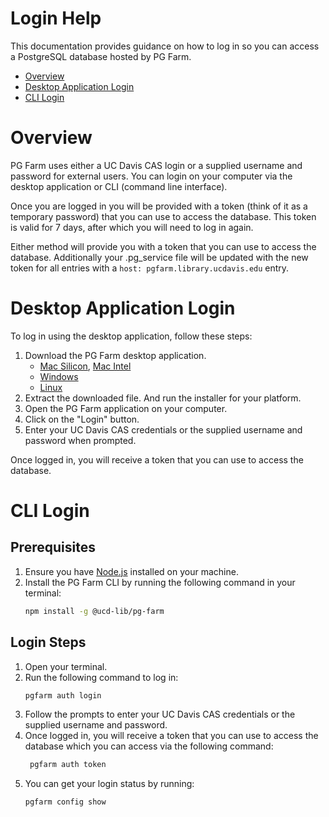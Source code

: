 # Login Help

This documentation provides guidance on how to log in so you can access a PostgreSQL database hosted by PG Farm.


- [Overview](#overview)
- [Desktop Application Login](#desktop-application-login)
- [CLI Login](#cli-login)


# Overview

PG Farm uses either a UC Davis CAS login or a supplied username and password for external users.  You can login on your computer via the desktop application or CLI (command line interface).

Once you are logged in you will be provided with a token (think of it as a temporary password) that you can use to access the database.  This token is valid for 7 days, after which you will need to log in again.

Either method will provide you with a token that you can use to access the database.  Additionally your .pg_service file will be updated with the new token for all entries with a `host: pgfarm.library.ucdavis.edu` entry.

# Desktop Application Login

To log in using the desktop application, follow these steps:

1. Download the PG Farm desktop application.
    - [Mac Silicon](__BASE__/application/download/macOS-arm64-Build.zip), [Mac Intel](__BASE__/application/download/macos-x64-build.zip)
    - [Windows](__BASE__/application/download/Windows-Build.zip)
    - [Linux](__BASE__/application/download/Linux-Build.zip)
2. Extract the downloaded file. And run the installer for your platform.
3. Open the PG Farm application on your computer.
4. Click on the "Login" button.
5. Enter your UC Davis CAS credentials or the supplied username and password when prompted.

Once logged in, you will receive a token that you can use to access the database.

# CLI Login

## Prerequisites

1. Ensure you have [Node.js](https://nodejs.org/en/download) installed on your machine.
2. Install the PG Farm CLI by running the following command in your terminal:
    ```bash
    npm install -g @ucd-lib/pg-farm
    ```

## Login Steps

1. Open your terminal.
2. Run the following command to log in:
    ```bash
    pgfarm auth login
    ```
3. Follow the prompts to enter your UC Davis CAS credentials or the supplied username and password.
4. Once logged in, you will receive a token that you can use to access the database which you can access via the following command:
   ```bash
    pgfarm auth token
    ```
5. You can get your login status by running:
    ```bash
    pgfarm config show
    ```
